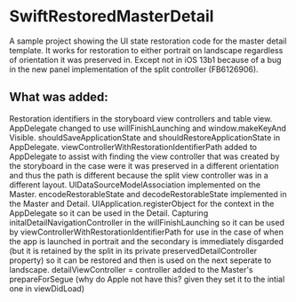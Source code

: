 # SwiftRestoredMasterDetail

A sample project showing the UI state restoration code for the master detail template. It works for restoration to either portrait on landscape regardless of orientation it was preserved in. Except not in iOS 13b1 because of a bug in the new panel implementation of the split controller (FB6126906).

## What was added:

Restoration identifiers in the storyboard view controllers and table view.
AppDelegate changed to use willFinishLaunching and window.makeKeyAnd Visible.
shouldSaveApplicationState and shouldRestoreApplicationState in AppDelegate.
viewControllerWithRestorationIdentifierPath added to AppDelegate to assist with finding the view controller that was created by the storyboard in the case were it was preserved in a different orientation and thus the path is different because the split view controller was in a different layout.
UIDataSourceModelAssociation implemented on the Master.
encodeRestorableState and decodeRestorableState implemented in the Master and Detail.
UIApplication.registerObject for the context in the AppDelegate so it can be used in the Detail.
Capturing initalDetailNavigationController in the willFinishLaunching so it can be used by viewControllerWithRestorationIdentifierPath for use in the case of when the app is launched in portrait and the secondary is immediately disgarded (but it is retained by the split in its private preservedDetailController property) so it can be restored and then is used on the next seperate to landscape.
detailViewController = controller added to the Master's prepareForSegue (why do Apple not have this? given they set it to the intial one in viewDidLoad)

